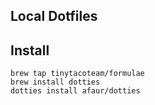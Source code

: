 ## Local Dotfiles

## Install

~~~
brew tap tinytacoteam/formulae
brew install dotties
dotties install afaur/dotties
~~~

